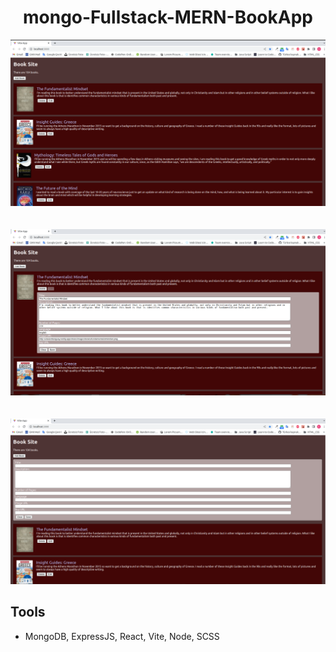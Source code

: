  <h1 align="center"><b>mongo-Fullstack-MERN-BookApp</b></h1>


![reference image](/public/img/readme1.png)
 <br> <br> <br>
![reference image](/public/img/readme2.png)
 <br> <br> <br>
![reference image](/public/img/readme3.png)
 <br> 

## Tools

-  MongoDB, ExpressJS, React, Vite, Node, SCSS



